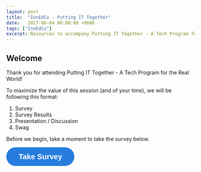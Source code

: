 ```yaml
---
layout: post
title:  "InnEdCo - Putting IT Together"
date:   2017-06-04 00:00:00 +0600
tags: ["InnEdCo"]
excerpt: Resources to accompany Putting IT Together - A Tech Program for the Real World
---
```

<h2>Welcome</h2>
<p>Thank you for attending Putting IT Together - A Tech Program for the Real World!</p>
<p>To maximize the value of this session (and of your time), we will be following this format:</p>
<ol>
   <li>Survey</li>
   <li>Survey Results</li>
   <li>Presentation / Discussion</li>
   <li>Swag</li>
</ol>
<p>Before we begin, take a moment to take the survey below.</p>
<a class="typeform-share button" href="https://james834.typeform.com/to/w4gR7t" data-mode="popup" style="display:inline-block;text-decoration:none;background-color:#267DDD;color:white;cursor:pointer;font-family:Helvetica,Arial,sans-serif;font-size:20px;line-height:50px;text-align:center;margin:0;height:50px;padding:0px 33px;border-radius:25px;max-width:100%;white-space:nowrap;overflow:hidden;text-overflow:ellipsis;font-weight:bold;-webkit-font-smoothing:antialiased;-moz-osx-font-smoothing:grayscale;" target="_blank">Take Survey </a> <script> (function() { var qs,js,q,s,d=document, gi=d.getElementById, ce=d.createElement, gt=d.getElementsByTagName, id="typef_orm_share", b="https://embed.typeform.com/"; if(!gi.call(d,id)){ js=ce.call(d,"script"); js.id=id; js.src=b+"embed.js"; q=gt.call(d,"script")[0]; q.parentNode.insertBefore(js,q) } })() </script>